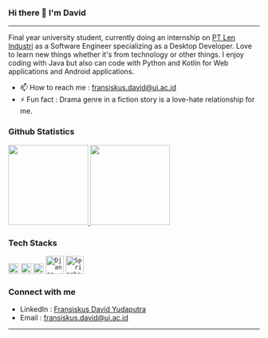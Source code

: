 ### Hi there 👋 I'm David
---

Final year university student, currently doing an internship on <a href=https://www.len.co.id/>PT Len Industri</a> as a Software Engineer specializing as a Desktop Developer. Love to learn new things whether it's from technology or other things. I enjoy coding with Java but also can code with Python and Kotlin for Web applications and Android applications.
- 📫 How to reach me : fransiskus.david@ui.ac.id
- ⚡ Fun fact : Drama genre in a fiction story is a love-hate relationship for me. 

### Github Statistics
<p align="left">
<a href="https://github.com/CicusAjadah">
  <img height="160em" src="https://github-readme-stats-eight-theta.vercel.app/api?username=CicusAjadah&show_icons=true&theme=algolia&include_all_commits=true&count_private=true"/>
  <img height="160em" src="https://github-readme-stats-eight-theta.vercel.app/api/top-langs/?username=CicusAjadah&layout=compact&langs_count=8&theme=algolia"/>
</a>
</p>

### Tech Stacks
  <code><img alt="Java" title="Java" width="21px" src="https://logos-download.com/wp-content/uploads/2016/10/Java_logo-414x700.png" /></code>
  <code><img alt="Python" title="Python" width="21px" src="https://logos-download.com/wp-content/uploads/2016/10/Python_logo_icon.png" /></code>
  <code><img alt="Kotlin" title="Kotlin" width="21px" src="https://cdn.freebiesupply.com/logos/large/2x/kotlin-1-logo-png-transparent.png" /></code>
  <code><img alt="Django" title="Django (Python Web Development Framework)" width="36px" src="https://logos-download.com/wp-content/uploads/2019/06/Django_Logo.png" /></code>
  <code><img alt="Springboot" title="Springboot (Java Web Development Framework)" width="36px" src="https://www.nextre.it/wp-content/uploads/2020/09/spring-boot-scaled-1.jpg" /></code> <br>

### Connect with me
- LinkedIn : <a href=https://www.linkedin.com/in/fransiskus-david-yudaputra-147929205/> Fransiskus David Yudaputra </a>
- Email :  fransiskus.david@ui.ac.id 

---

